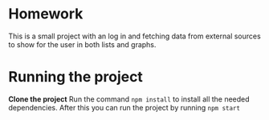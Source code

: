 # Homework
This is a small project with an log in and fetching data from external sources to show for the user in both lists and graphs.



# Running the project

**Clone the project**
Run the command `npm install`  to install all the needed dependencies.
After this you can run the project by running `npm start`
